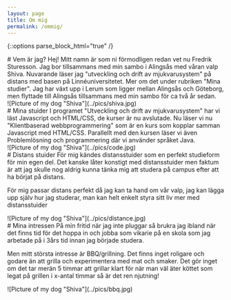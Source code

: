 ```yaml
---
layout: page
title: Om mig
permalink: /ommig/
---
```



{::options parse_block_html="true" /}

<div class="box">

<div class="boxContent">
# Vem är jag?
Hej!
Mitt namn är som ni förmodligen redan vet nu Fredrik Sturesson. Jag bor tillsammans med min sambo i Alingsås med våran valp Shiva.
Nuvarande läser jag "utveckling och drift av mjukvarusystem" på distans med basen på Linnéuniversitetet. Mer om det under  rubriken "Mina studier". 
Jag har växt upp i Lerum som ligger mellan Alingsås och Göteborg, men flyttade till Alingsås tillsammans med min sambo för ca två år sedan.
</div>

<div class="picture">
![Picture of my dog "Shiva"](../pics/shiva.jpg)
</div>

</div>



<div class="box">

<div class="boxContent">
# Mina stuider
I programet "Utveckling och drift av mjukvarusystem" har vi läst Javascript och HTML/CSS, de kurser är nu avslutade.
Nu läser vi nu "Klientbaserad webbprogrammering" som är en kurs som kopplar samman Javascript med HTML/CSS.
Parallellt med den kursen läser vi även Problemlösning och programmering där vi använder språket Java.
</div>

<div class="picture">
![Picture of my dog "Shiva"](../pics/code.jpg)
</div>

</div>



<div class="box">

<div class="boxContent">
# Distans stuider
För mig kändes distansstuider som en perfekt studieform för min egen del. Det kanske låter konstigt med distansstuider men faktum är att jag skulle nog aldrig kunna tänka mig
att studera på campus efter att ha börjat på distans. 

För mig passar distans perfekt då jag kan ta hand om vår valp, jag kan lägga upp själv hur jag studerar, man kan helt enkelt styra sitt liv mer med distansstuider
</div>

<div class="picture">
![Picture of my dog "Shiva"](../pics/distance.jpg)
</div>

</div>



<div class="box">

<div class="boxContent">
# Mina intressen
På min fritid när jag inte pluggar så brukra jag ibland när det finns tid för det hoppa in och jobba som vikarie på en skola som jag arbetade på i 3års tid innan jag började studera. 

Men mitt största intresse är BBQ/grillning. Det finns inget roligare och godare än att grilla och experimentera med mat och smaker. Det gör inget om det tar merän 5 timmar att grillar klart för
när man väl äter köttet som legat på grillen i x-antal timmar så är det ren njutning!
</div>

<div class="picture">
![Picture of my dog "Shiva"](../pics/bbq.jpg)
</div>

</div>




